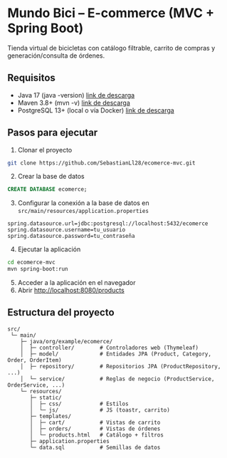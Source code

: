 # Mundo Bici – E-commerce (MVC + Spring Boot)
Tienda virtual de bicicletas con catálogo filtrable, carrito de compras y generación/consulta de órdenes.

## Requisitos
- Java 17 (java -version) [link de descarga](https://www.oracle.com/java/technologies/javase/jdk17-archive-downloads.html)
- Maven 3.8+ (mvn -v) [link de descarga](https://maven.apache.org/download.cgi)
- PostgreSQL 13+ (local o vía Docker) [link de descarga](https://www.postgresql.org/download/)

## Pasos para ejecutar
1. Clonar el proyecto
```bash
git clone https://github.com/SebastianLl28/ecomerce-mvc.git
````
2. Crear la base de datos
```sql
CREATE DATABASE ecomerce;
```
3. Configurar la conexión a la base de datos en `src/main/resources/application.properties`
```properties
spring.datasource.url=jdbc:postgresql://localhost:5432/ecomerce
spring.datasource.username=tu_usuario
spring.datasource.password=tu_contraseña
```
4. Ejecutar la aplicación
```bash
cd ecomerce-mvc
mvn spring-boot:run
```
5. Acceder a la aplicación en el navegador
6. Abrir [http://localhost:8080/products](http://localhost:8080/products)

## Estructura del proyecto
````
src/
 └─ main/
    ├─ java/org/example/ecomerce/
    │  ├─ controller/        # Controladores web (Thymeleaf)
    │  ├─ model/             # Entidades JPA (Product, Category, Order, OrderItem)
    │  ├─ repository/        # Repositorios JPA (ProductRepository, ...)
    │  └─ service/           # Reglas de negocio (ProductService, OrderService, ...)
    └─ resources/
       ├─ static/
       │  ├─ css/            # Estilos
       │  └─ js/             # JS (toastr, carrito)
       ├─ templates/
       │  ├─ cart/           # Vistas de carrito
       │  ├─ orders/         # Vistas de órdenes
       │  └─ products.html   # Catálogo + filtros
       ├─ application.properties
       └─ data.sql           # Semillas de datos
````
